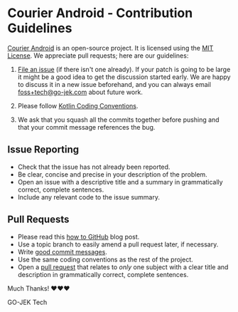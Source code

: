 # Courier Android - Contribution Guidelines

[Courier Android][1] is an open-source project.
It is licensed using the [MIT License][2].
We appreciate pull requests; here are our guidelines:

1.  [File an issue][3]
    (if there isn't one already). If your patch
    is going to be large it might be a good idea to get the
    discussion started early.  We are happy to discuss it in a
    new issue beforehand, and you can always email
    <foss+tech@go-jek.com> about future work.

2.  Please follow [Kotlin Coding Conventions][4].

3.  We ask that you squash all the commits together before
    pushing and that your commit message references the bug.

## Issue Reporting
- Check that the issue has not already been reported.
- Be clear, concise and precise in your description of the problem.
- Open an issue with a descriptive title and a summary in grammatically correct,
  complete sentences.
- Include any relevant code to the issue summary.

## Pull Requests
- Please read this [how to GitHub][5] blog post.
- Use a topic branch to easily amend a pull request later, if necessary.
- Write [good commit messages][6].
- Use the same coding conventions as the rest of the project.
- Open a [pull request][7] that relates to *only* one subject with a clear title
  and description in grammatically correct, complete sentences.

Much Thanks! ❤❤❤

GO-JEK Tech

[1]: https://github.com/gojekfarm/courier-android
[2]: https://opensource.org/licenses/MIT
[3]: https://github.com/gojekfarm/courier-android/issues
[4]: https://kotlinlang.org/docs/coding-conventions.html
[5]: http://gun.io/blog/how-to-github-fork-branch-and-pull-request
[6]: http://tbaggery.com/2008/04/19/a-note-about-git-commit-messages.html
[7]: https://help.github.com/articles/using-pull-requests